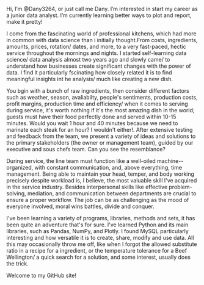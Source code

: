 Hi, I’m @Dany3264, or just call me Dany.
I’m interested in start my career as a junior data analyst.
I’m currently learning better ways to plot and report, make it pretty!

I come from the fascinating world of professional kitchens, which had more in common with data science than i initially thought.From costs, ingredients, amounts, prices, rotation/
dates, and more, to a very fast-paced, hectic service throughout the mornings and nights. I started self-learning data science/ data analysis almost two years ago and slowly came/
to understand how businesses create significant changes with the power of data. I find it particularly fscinating how closely related it is to find meaningful insights int he analysis/
much like creating a new dish.

You bgin with a bunch of raw ingredients, then consider different factors such as weather, season, avaliabilty, people's sentiments, production costs, profit margins, production time and efficiency/
when it comes to serving during service, it's worth nothing if it's the most amazing dish in the world; guests must have their food perfectly done and served within 10-15 minutes.
Would you wait 1 hour and 40 minutes because we need to marinate each steak for an hour? I wouldn't either!.
After extensive testing and feedback from the team, we present a variety of ideas and solutions to the primary stakeholders (the owner or management team), guided by our executive and sous chefs team.
Can you see the resemblance?

During service, the line team must function like a well-oiled machine--organized, with constant communication, and, above everything, time management.
Being able to maintain your head, temper, and body working precisely despite workload is, I believe, the most valuable skill I've acquired in the service industry.
Besides interpersonal skills like effective problem-solving, mediation, and communication between departments are crucial to ensure a proper workflow.
The job can be as challenging as the mood of everyone involved, moral wins battles, divide and conquer.

I've been learning a variety of programs, libraries, methods and sets, it has been quite an adventure that's for sure.
I've learned Python and its main libraries, such as Pandas, NumPy, and Plotly. I found MySQL particularly interesting and how versatile it is to create, share, modify and use data.
All this may occasionally throw me off, like when I forgot the allowed substitute ratio in a recipe for a ingredient, or the temperature tolerance for a Beef Wellington/
a quick search for a solution, and some interest, usually does the trick.

Welcome to my GitHub site!
